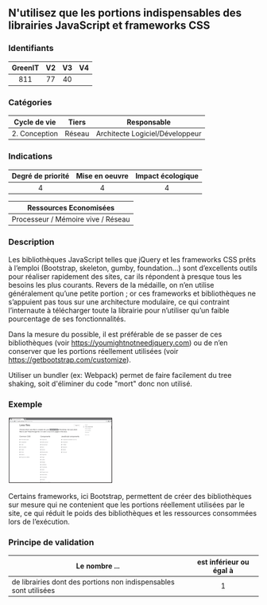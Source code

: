 ## N'utilisez que les portions indispensables des librairies JavaScript et frameworks CSS

### Identifiants

| GreenIT |  V2  |  V3  |  V4  |
|:-------:|:----:|:----:|:----:|
|   811   | 77  | 40  |      |

### Catégories

| Cycle de vie |  Tiers  |  Responsable  |
|:---------:|:----:|:----:|
| 2. Conception | Réseau | Architecte Logiciel/Développeur |

### Indications

| Degré de priorité |      Mise en oeuvre       |  Impact écologique    |
|:-------------------:|:-------------------------:|:---------------------:|
| 4 | 4 | 4 |

|Ressources Economisées                                      |
|:----------------------------------------------------------:|
|  Processeur / Mémoire vive / Réseau |

### Description

Les bibliothèques JavaScript telles que jQuery et les frameworks CSS prêts à l’emploi (Bootstrap, skeleton, gumby, foundation…)
sont d’excellents outils pour réaliser rapidement des sites, car ils répondent à presque tous les besoins les plus courants. 
Revers de la médaille, on n’en utilise généralement qu’une petite portion ; or ces frameworks et bibliothèques ne s’appuient pas tous sur une architecture modulaire, 
ce qui contraint l’internaute à télécharger toute la librairie pour n’utiliser qu’un faible pourcentage de ses fonctionnalités.

Dans la mesure du possible, il est préférable de se passer de ces bibliothèques (voir https://youmightnotneedjquery.com)
ou de n’en conserver que les portions réellement utilisées (voir https://getbootstrap.com/customize).

Utiliser un bundler (ex: Webpack) permet de faire facilement du tree shaking, soit d'éliminer du code "mort" donc non utilisé.

### Exemple

![img_1.png](img_1.png)

Certains frameworks, ici Bootstrap, permettent de créer des bibliothèques sur mesure qui ne contenient que les portions réellement
utilisées par le site, ce qui réduit le poids des bibliothèques et les ressources consommées lors de l’exécution.

### Principe de validation

| Le nombre ...     | est inférieur ou égal à   |  
|-------------------|:-------------------------:|
| de librairies dont des portions non indispensables sont utilisées  | 1  |
